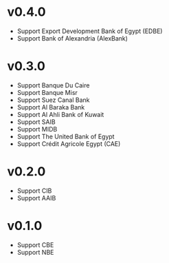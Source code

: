 # v0.4.0
- Support Export Development Bank of Egypt (EDBE)
- Support Bank of Alexandria (AlexBank)

# v0.3.0
- Support Banque Du Caire
- Support Banque Misr
- Support Suez Canal Bank
- Support Al Baraka Bank
- Support Al Ahli Bank of Kuwait
- Support SAIB
- Support MIDB
- Support The United Bank of Egypt
- Support Crédit Agricole Egypt (CAE)

# v0.2.0
- Support CIB
- Support AAIB

# v0.1.0
- Support CBE
- Support NBE
